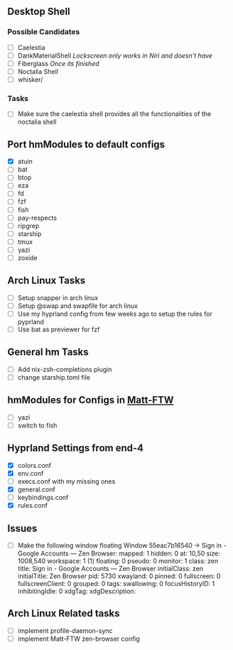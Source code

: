 ## Desktop Shell

### Possible Candidates

- [ ] Caelestia
- [ ] DankMaterialShell _Lockscreen only works in Niri and doesn't have_
- [ ] Fiberglass _Once its finished_
- [ ] Noctalia Shell
- [ ] whisker/

### Tasks

- [ ] Make sure the caelestia shell provides all the functionalities of the noctalia shell

## Port hmModules to default configs

- [x] atuin
- [ ] bat
- [ ] btop
- [ ] eza
- [ ] fd
- [ ] fzf
- [ ] fish
- [ ] pay-respects
- [ ] ripgrep
- [ ] starship
- [ ] tmux
- [ ] yazi
- [ ] zoxide

## Arch Linux Tasks

- [ ] Setup snapper in arch linux
- [ ] Setup @swap and swapfile for arch linux
- [ ] Use my hyprland config from few weeks ago to setup the rules for pyprland
- [ ] Use bat as previewer for fzf

## General hm Tasks

- [ ] Add nix-zsh-completions plugin
- [ ] change starship.toml file

## hmModules for Configs in [Matt-FTW](https://github.com/Matt-FTW/dotfiles.git)

- [ ] yazi
- [ ] switch to fish

## Hyprland Settings from end-4

- [x] colors.conf
- [x] env.conf
- [ ] execs.conf with my missing ones
- [x] general.conf
- [ ] keybindings.conf
- [x] rules.conf

## Issues

- [ ] Make the following window floating
      Window 55eac7b16540 -> Sign in - Google Accounts — Zen Browser:
      mapped: 1
      hidden: 0
      at: 10,50
      size: 1008,540
      workspace: 1 (1)
      floating: 0
      pseudo: 0
      monitor: 1
      class: zen
      title: Sign in - Google Accounts — Zen Browser
      initialClass: zen
      initialTitle: Zen Browser
      pid: 5730
      xwayland: 0
      pinned: 0
      fullscreen: 0
      fullscreenClient: 0
      grouped: 0
      tags:
      swallowing: 0
      focusHistoryID: 1
      inhibitingIdle: 0
      xdgTag:
      xdgDescription:

## Arch Linux Related **tasks**

- [ ] implement profile-daemon-sync
- [ ] implement Matt-FTW zen-browser config
